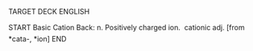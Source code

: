 TARGET DECK
ENGLISH

START
Basic
Cation
Back: n. Positively charged ion.  cationic adj. [from *cata-, *ion]
END
